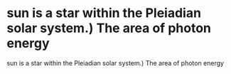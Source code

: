 # sun is a star within the Pleiadian solar system.) The area of photon energy

sun is a star within the Pleiadian solar system.) The area of photon energy